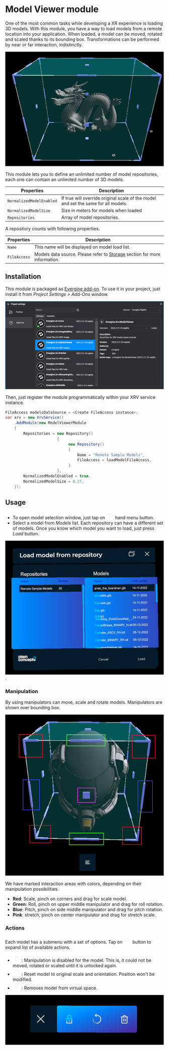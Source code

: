 # Model Viewer module

One of the most common tasks while developing a XR experience is loading 3D models. With this module, you have a way to load models from a remote location into your application. When loaded, a model can be moved, rotated and scaled thanks to its bounding box. Transformations can be performed by near or far interaction, indistinctly.

![Dragon](images/snapshot2.png)

This module lets you to define an unlimited number of model repositories, each one can contain an unlimited number of 3D models.

| Properties               | Description                                                                        |
| ------------------------ | ---------------------------------------------------------------------------------- |
| `NormalizedModelEnabled` | If true will override original scale of the model and set the same for all models. |
| `NormalizedModelSize`    | Size in meters for models when loaded                                              |
| `Repositories`           | Array of model repositories.                                                       |

A repository counts with following properties.

| Properties   | Description                                     |
| ------------ | ----------------------------------------------- |
| `Name`       | This name will be displayed on model load list. |
| `FileAccess` | Models data source. Please refer to [Storage](../../storage.md) section for more information. |

## Installation

This module is packaged as [Evergine add-on](../../../index.md). To use it in your project, just install it from _Project Settings > Add-Ons_ window.

![Module installation](images/installation.png)

Then, just register the module programmatically within your XRV service instance.

```csharp
FileAccess modelsDataSource = <Create FileAccess instance>;
var xrv = new XrvService()
    .AddModule(new ModelViewerModule
    {
        Repositories = new Repository[]
                       {
                            new Repository()
                            {
                                Name = "Remote Sample Models",
                                FileAccess = loadModelFileAccess,
                            }
                       },
        NormalizedModelEnabled = true,
        NormalizedModelSize = 0.2f,
    });
```

## Usage

- To open model selection window, just tap on ![hand menu icon](images/addModel.png) hand menu button.
- Select a model from _Models_ list. Each repository can have a different set of models. Once you know which model you want to load, just press _Load_ button.

![Model list](images/snapshot.png).

### Manipulation

By using manipulators can move, scale and rotate models. Manipulators are shown over bounding box.

![Manipulators](images/manipulators.png)

We have marked interaction areas with colors, depending on their manipulation possibilities.
- **Red**: Scale, pinch on corners and drag for scale model.
- **Green**: Roll, pinch on upper middle manipulator and drag for roll rotation.
- **Blue**: Pitch, pinch on side middle manipulator and drag for pitch rotation.
- **Pink**: stretch, pinch on center manipulator and drag for stretch scale.

### Actions

Each model has a submenu with a set of options. Tap on ![Menu icon](images/hamburger.png) button to expand list of available actions.
- ![lock](images/locked.png) : Manipulation is disabled for the model. This is, it could not be moved, rotated or scaled until it is unlocked again.
- ![reset](images/reset.png) : Reset model to original scale and orientation. Position won't be modified.
- ![remove](images/delete.png) : Removes model from virtual space.

![Menu open](images/menuOpen.png)
